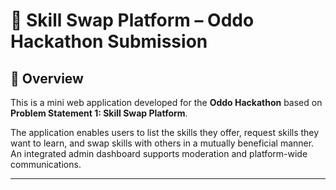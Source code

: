 # 🔄 Skill Swap Platform – Oddo Hackathon Submission

## 🚀 Overview

This is a mini web application developed for the **Oddo Hackathon** based on **Problem Statement 1: Skill Swap Platform**.

The application enables users to list the skills they offer, request skills they want to learn, and swap skills with others in a mutually beneficial manner. An integrated admin dashboard supports moderation and platform-wide communications.

---